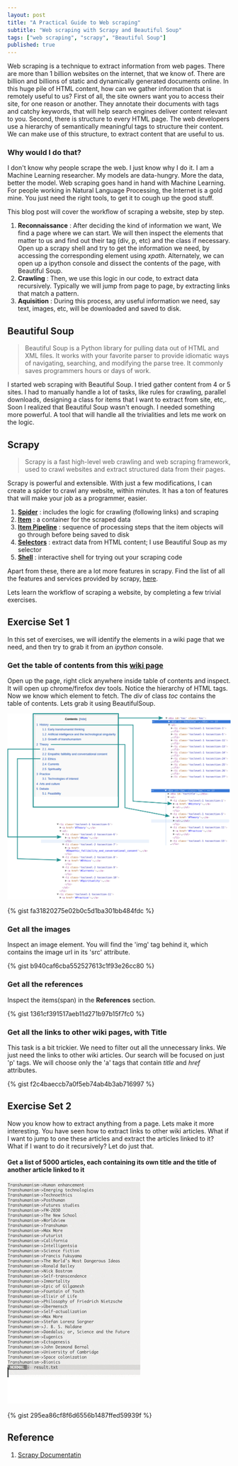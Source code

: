 ```yaml
---
layout: post
title: "A Practical Guide to Web scraping"
subtitle: "Web scraping with Scrapy and Beautiful Soup"
tags: ["web scraping", "scrapy", "Beautiful Soup"]
published: true
---
```


Web scraping is a technique to extract information from web pages. There are more than 1 billion websites on the internet, that we know of. There are billion and billions of static and dynamically generated documents online. In this huge pile of HTML content, how can we gather information that is remotely useful to us? First of all, the site owners want you to access their site, for one reason or another. They annotate their documents with tags and catchy keywords, that will help search engines deliver content relevant to you. Second, there is structure to every HTML page. The web developers use a hierarchy of semantically meaningful tags to structure their content. We can make use of this structure, to extract content that are useful to us.

### Why would I do that?

I don't know why people scrape the web. I just know why I do it. I am a Machine Learning researcher. My models are data-hungry. More the data, better the model. Web scraping goes hand in hand with Machine Learning. For people working in Natural Language Processing, the Internet is a gold mine. You just need the right tools, to get it to cough up the good stuff.

This blog post will cover the workflow of scraping a website, step by step. 

1. **Reconnaissance** : After deciding the kind of information we want, We find a page where we can start. We will then inspect the elements that matter to us and find out their tag (div, p, etc) and the class if necessary. Open up a scrapy shell and try to get the information we need, by accessing the corresponding element using *xpath*. Alternately, we can open up a ipython console and dissect the contents of the page, with Beautiful Soup.
2. **Crawling** : Then, we use this logic in our code, to extract data recursively. Typically we will jump from page to page, by extracting links that match a pattern.
3. **Aquisition** : During this process, any useful information we need, say text, images, etc, will be downloaded and saved to disk. 

## Beautiful Soup

> Beautiful Soup is a Python library for pulling data out of HTML and XML files. It works with your favorite parser to provide idiomatic ways of navigating, searching, and modifying the parse tree. It commonly saves programmers hours or days of work.

I started web scraping with Beautiful Soup. I tried gather content from 4 or 5 sites. I had to manually handle a lot of tasks, like rules for crawling, parallel downloads, designing a class for items that I want to extract from site, etc,. Soon I realized that Beautiful Soup wasn't enough. I needed something more powerful. A tool that will handle all the trivialities and lets me work on the logic.

## Scrapy

> Scrapy is a fast high-level web crawling and web scraping framework, used to crawl websites and extract structured data from their pages.

Scrapy is powerful and extensible. With just a few modifications, I can create a spider to crawl any website, within minutes. It has a ton of features that will make your job as a programmer, easier.

1. [**Spider**](http://doc.scrapy.org/en/latest/topics/spiders.html) : includes the logic for crawling (following links) and scraping
2. [**Item**](http://doc.scrapy.org/en/latest/topics/items.html) : a container for the scraped data
3. [**Item Pipeline**](http://doc.scrapy.org/en/latest/topics/item-pipeline.html) : sequence of processing steps that the item objects will go through before being saved to disk
4. [**Selectors**](http://doc.scrapy.org/en/latest/topics/selectors.html) : extract data from HTML content; I use Beautiful Soup as my selector
5. [**Shell**](http://doc.scrapy.org/en/latest/topics/shell.html) : interactive shell for trying out your scraping code

Apart from these, there are a lot more features in scrapy. Find the list of all the features and services provided by scrapy, [here](http://doc.scrapy.org/en/latest/#basic-concepts).


Lets learn the workflow of scraping a website, by completing a few trivial exercises.

## Exercise Set 1

In this set of exercises, we will identify the elements in a wiki page that we need, and then try to grab it from an *ipython* console. 

### Get the table of contents from this [wiki page](https://en.wikipedia.org/wiki/Transhumanism)

Open up the page, right click anywhere inside table of contents and inspect. It will open up chrome/firefox dev tools. Notice the hierarchy of HTML tags. Now we know which element to fetch. The *div* of class *toc* contains the table of contents. Lets grab it using BeautifulSoup.

![](/img/scrapy/wiki_img1.png)

{% gist fa31820275e02b0c5d1ba301bb484fdc %}


### Get all the images

Inspect an image element. You will find the 'img' tag behind it, which contains the image url in its 'src' attribute.

{% gist b940caf6cba552527613c1f93e26cc80 %}


### Get all the references

Inspect the items(span) in the **References** section.

{% gist 1361cf391517aeb11d271b97b15f7fc0 %}

### Get all the links to other wiki pages, with Title

This task is a bit trickier. We need to filter out all the unnecessary links. We just need the links to other wiki articles. Our search will be focused on just 'p' tags. We will choose only the 'a' tags that contain *title* and *href* attributes. 

{% gist f2c4baeccb7a0f5eb74ab4b3ab716997 %}


## Exercise Set 2

Now you know how to extract anything from a page. Lets make it more interesting. You have seen how to extract links to other wiki articles. What if I want to jump to one these articles and extract the articles linked to it? What if I want to do it recursively? Let do just that.


#### Get a list of 5000 articles, each containing its own title and the title of another article linked to it

![](/img/scrapy/wiki_rec.gif)

{% gist 295ea86cf8f6d6556b1487ffed59939f %}



## Reference

1. [Scrapy Documentatin](http://doc.scrapy.org/en/latest/)
